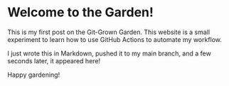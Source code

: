 # Welcome to the Garden!

This is my first post on the Git-Grown Garden. This website is a small experiment to learn how to use GitHub Actions to automate my workflow.

I just wrote this in Markdown, pushed it to my main branch, and a few seconds later, it appeared here!

Happy gardening!